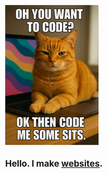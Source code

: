 <img src="sits.png" alt="drawing" width="300"/>
<h1>Hello. I make <a href="https://mrkittywoos.com/">websites</a>.</h1>
